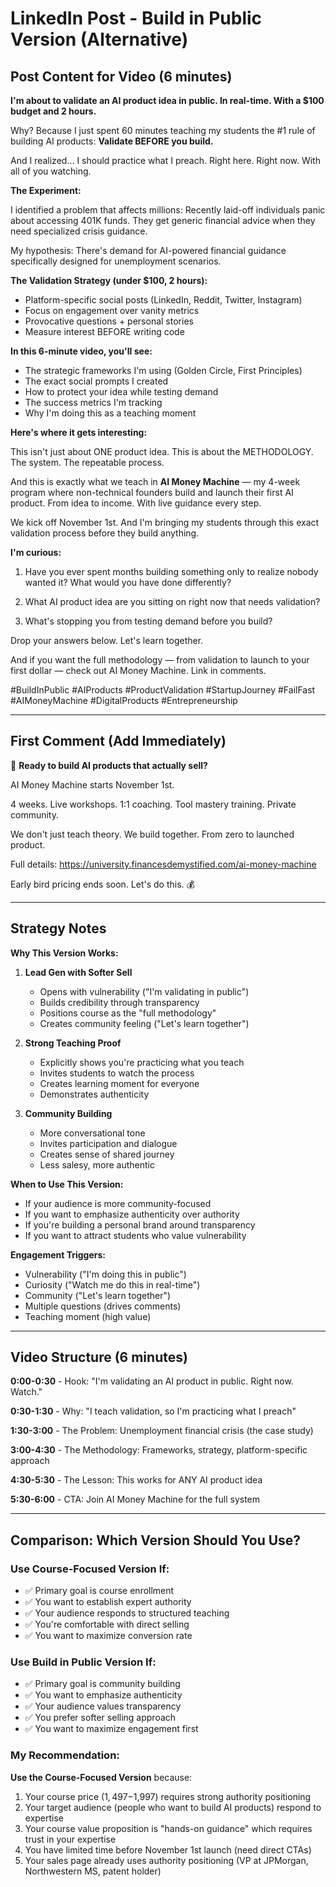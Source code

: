# LinkedIn Post - Build in Public Version (Alternative)

## Post Content for Video (6 minutes)

**I'm about to validate an AI product idea in public. In real-time. With a $100 budget and 2 hours.**

Why? Because I just spent 60 minutes teaching my students the #1 rule of building AI products: **Validate BEFORE you build.**

And I realized... I should practice what I preach. Right here. Right now. With all of you watching.

**The Experiment:**

I identified a problem that affects millions: Recently laid-off individuals panic about accessing 401K funds. They get generic financial advice when they need specialized crisis guidance.

My hypothesis: There's demand for AI-powered financial guidance specifically designed for unemployment scenarios.

**The Validation Strategy (under $100, 2 hours):**
- Platform-specific social posts (LinkedIn, Reddit, Twitter, Instagram)
- Focus on engagement over vanity metrics
- Provocative questions + personal stories
- Measure interest BEFORE writing code

**In this 6-minute video, you'll see:**
- The strategic frameworks I'm using (Golden Circle, First Principles)
- The exact social prompts I created
- How to protect your idea while testing demand
- The success metrics I'm tracking
- Why I'm doing this as a teaching moment

**Here's where it gets interesting:**

This isn't just about ONE product idea. This is about the METHODOLOGY. The system. The repeatable process.

And this is exactly what we teach in **AI Money Machine** — my 4-week program where non-technical founders build and launch their first AI product. From idea to income. With live guidance every step.

We kick off November 1st. And I'm bringing my students through this exact validation process before they build anything.

**I'm curious:**

1. Have you ever spent months building something only to realize nobody wanted it? What would you have done differently?

2. What AI product idea are you sitting on right now that needs validation?

3. What's stopping you from testing demand before you build?

Drop your answers below. Let's learn together.

And if you want the full methodology — from validation to launch to your first dollar — check out AI Money Machine. Link in comments.

#BuildInPublic #AIProducts #ProductValidation #StartupJourney #FailFast #AIMoneyMachine #DigitalProducts #Entrepreneurship

---

## First Comment (Add Immediately)

🚀 **Ready to build AI products that actually sell?**

AI Money Machine starts November 1st.

4 weeks. Live workshops. 1:1 coaching. Tool mastery training. Private community.

We don't just teach theory. We build together. From zero to launched product.

Full details: https://university.financesdemystified.com/ai-money-machine

Early bird pricing ends soon. Let's do this. 💰

---

## Strategy Notes

**Why This Version Works:**

1. **Lead Gen with Softer Sell**
   - Opens with vulnerability ("I'm validating in public")
   - Builds credibility through transparency
   - Positions course as the "full methodology"
   - Creates community feeling ("Let's learn together")

2. **Strong Teaching Proof**
   - Explicitly shows you're practicing what you teach
   - Invites students to watch the process
   - Creates learning moment for everyone
   - Demonstrates authenticity

3. **Community Building**
   - More conversational tone
   - Invites participation and dialogue
   - Creates sense of shared journey
   - Less salesy, more authentic

**When to Use This Version:**

- If your audience is more community-focused
- If you want to emphasize authenticity over authority
- If you're building a personal brand around transparency
- If you want to attract students who value vulnerability

**Engagement Triggers:**

- Vulnerability ("I'm doing this in public")
- Curiosity ("Watch me do this in real-time")
- Community ("Let's learn together")
- Multiple questions (drives comments)
- Teaching moment (high value)

---

## Video Structure (6 minutes)

**0:00-0:30** - Hook: "I'm validating an AI product in public. Right now. Watch."

**0:30-1:30** - Why: "I teach validation, so I'm practicing what I preach"

**1:30-3:00** - The Problem: Unemployment financial crisis (the case study)

**3:00-4:30** - The Methodology: Frameworks, strategy, platform-specific approach

**4:30-5:30** - The Lesson: This works for ANY AI product idea

**5:30-6:00** - CTA: Join AI Money Machine for the full system

---

## Comparison: Which Version Should You Use?

### Use Course-Focused Version If:
- ✅ Primary goal is course enrollment
- ✅ You want to establish expert authority
- ✅ Your audience responds to structured teaching
- ✅ You're comfortable with direct selling
- ✅ You want to maximize conversion rate

### Use Build in Public Version If:
- ✅ Primary goal is community building
- ✅ You want to emphasize authenticity
- ✅ Your audience values transparency
- ✅ You prefer softer selling approach
- ✅ You want to maximize engagement first

### My Recommendation:
**Use the Course-Focused Version** because:

1. Your course price ($1,497-$1,997) requires strong authority positioning
2. Your target audience (people who want to build AI products) respond to expertise
3. Your course value proposition is "hands-on guidance" which requires trust in your expertise
4. You have limited time before November 1st launch (need direct CTAs)
5. Your sales page already uses authority positioning (VP at JPMorgan, Northwestern MS, patent holder)
